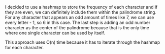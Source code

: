 I decided to use a hashmap to store the frequency of each character and if they are even, we can definitely include them within the palindrome string. For any character that appears an odd amount of times like 7, we can use every letter - 1, so 6 in this case. The last step is adding an odd number character as the center of the palindrome because that is the only time where one single character can be used by itself.

This approach uses O(n) time because it has to iterate through the hashmap for each character.
